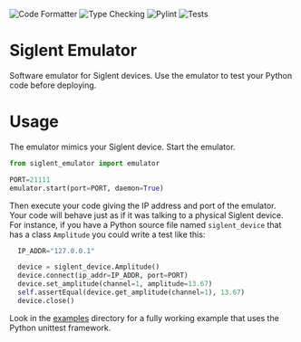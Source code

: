 ![Code Formatter](https://github.com/erikbryant/siglent_emulator/actions/workflows/formatter.yml/badge.svg)
![Type Checking](https://github.com/erikbryant/siglent_emulator/actions/workflows/mypy.yml/badge.svg)
![Pylint](https://github.com/erikbryant/siglent_emulator/actions/workflows/pylint.yml/badge.svg)
![Tests](https://github.com/erikbryant/siglent_emulator/actions/workflows/tests.yml/badge.svg)

# Siglent Emulator

Software emulator for Siglent devices. Use the emulator to test your Python code before deploying.

# Usage

The emulator mimics your Siglent device. Start the emulator.

```python
from siglent_emulator import emulator

PORT=21111
emulator.start(port=PORT, daemon=True)
```

Then execute your code giving the IP address and port of the emulator. Your code will behave just as if it was talking to a physical Siglent device. For instance, if you have a Python source file named `siglent_device` that has a class `Amplitude` you could write a test like this:

```python
  IP_ADDR="127.0.0.1"

  device = siglent_device.Amplitude()
  device.connect(ip_addr=IP_ADDR, port=PORT)
  device.set_amplitude(channel=1, amplitude=13.67)
  self.assertEqual(device.get_amplitude(channel=1), 13.67)
  device.close()
```

Look in the [examples](examples) directory for a fully working example that uses the Python unittest framework.
